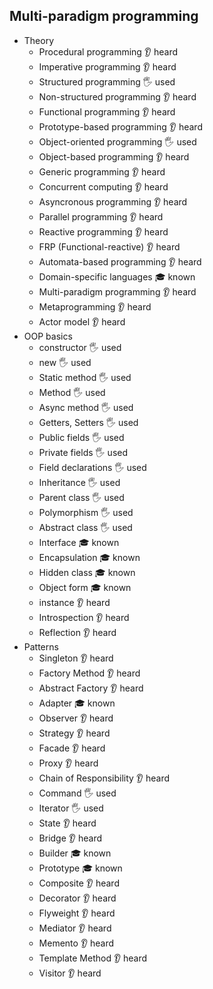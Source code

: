 ## Multi-paradigm programming

- Theory
  - Procedural programming 👂 heard 
  - Imperative programming 👂 heard 
  - Structured programming 🖐️ used
  - Non-structured programming 👂 heard
  - Functional programming 👂 heard
  - Prototype-based programming 👂 heard 
  - Object-oriented programming 🖐️ used
  - Object-based programming 👂 heard 
  - Generic programming 👂 heard 
  - Concurrent computing 👂 heard 
  - Asyncronous programming 👂 heard
  - Parallel programming 👂 heard 
  - Reactive programming 👂 heard 
  - FRP (Functional-reactive) 👂 heard 
  - Automata-based programming 👂 heard 
  - Domain-specific languages 🎓 known
  - Multi-paradigm programming 👂 heard
  - Metaprogramming 👂 heard
  - Actor model 👂 heard
- OOP basics
  - constructor 🖐️ used
  - new 🖐️ used
  - Static method 🖐️ used
  - Method 🖐️ used
  - Async method 🖐️ used
  - Getters, Setters 🖐️ used
  - Public fields 🖐️ used
  - Private fields 🖐️ used
  - Field declarations 🖐️ used
  - Inheritance 🖐️ used
  - Parent class 🖐️ used
  - Polymorphism 🖐️ used
  - Abstract class 🖐️ used
  - Interface 🎓 known
  - Encapsulation 🎓 known
  - Hidden class 🎓 known
  - Object form 🎓 known
  - instance 👂 heard 
  - Introspection 👂 heard 
  - Reflection 👂 heard 
- Patterns
  - Singleton 👂 heard 
  - Factory Method 👂 heard 
  - Abstract Factory 👂 heard 
  - Adapter 🎓 known
  - Observer 👂 heard 
  - Strategy 👂 heard
  - Facade 👂 heard 
  - Proxy 👂 heard 
  - Chain of Responsibility 👂 heard 
  - Command 🖐️ used
  - Iterator 🖐️ used
  - State 👂 heard 
  - Bridge 👂 heard 
  - Builder 🎓 known
  - Prototype 🎓 known
  - Composite 👂 heard 
  - Decorator 👂 heard 
  - Flyweight 👂 heard 
  - Mediator 👂 heard 
  - Memento 👂 heard 
  - Template Method 👂 heard 
  - Visitor 👂 heard
